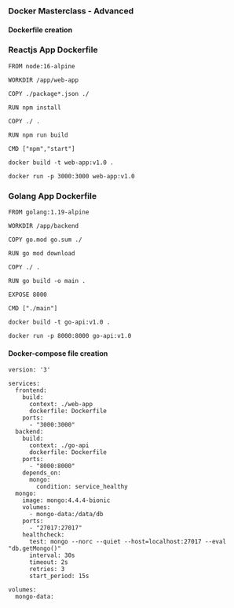 ### Docker Masterclass - Advanced


#### Dockerfile creation

### Reactjs App Dockerfile
```
FROM node:16-alpine

WORKDIR /app/web-app

COPY ./package*.json ./

RUN npm install

COPY ./ .

RUN npm run build

CMD ["npm","start"]
```

```
docker build -t web-app:v1.0 .

docker run -p 3000:3000 web-app:v1.0 

```


### Golang App Dockerfile
```
FROM golang:1.19-alpine

WORKDIR /app/backend

COPY go.mod go.sum ./

RUN go mod download

COPY ./ .

RUN go build -o main .

EXPOSE 8000

CMD ["./main"]
```

```
docker build -t go-api:v1.0 .

docker run -p 8000:8000 go-api:v1.0 

```


#### Docker-compose file creation

```
version: '3'

services:
  frontend:
    build:
      context: ./web-app
      dockerfile: Dockerfile
    ports:
      - "3000:3000"
  backend:
    build:
      context: ./go-api
      dockerfile: Dockerfile
    ports:
      - "8000:8000"
    depends_on:
      mongo:
        condition: service_healthy
  mongo:
    image: mongo:4.4.4-bionic
    volumes:
      - mongo-data:/data/db
    ports:
      - "27017:27017"
    healthcheck:
      test: mongo --norc --quiet --host=localhost:27017 --eval "db.getMongo()"
      interval: 30s
      timeout: 2s
      retries: 3
      start_period: 15s

volumes:
  mongo-data:


```